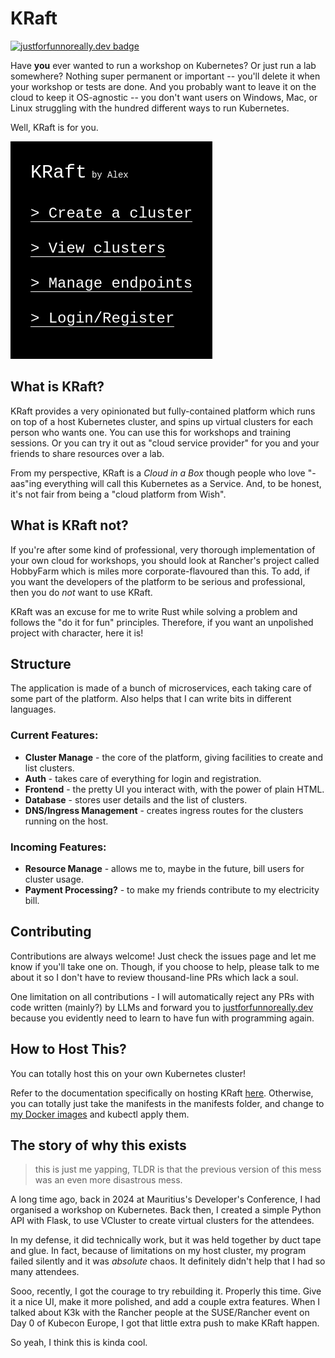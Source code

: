 # KRaft
[![justforfunnoreally.dev badge](https://img.shields.io/badge/justforfunnoreally-dev-9ff)](https://justforfunnoreally.dev)

Have **you** ever wanted to run a workshop on Kubernetes? Or just run a lab somewhere? Nothing super permanent or important -- you'll delete it when your workshop or tests are done. And you probably want to leave it on the cloud to keep it OS-agnostic -- you don't want users on Windows, Mac, or Linux struggling with the hundred different ways to run Kubernetes.

Well, KRaft is for you.

![Image showing homepage of Kraft, with white text black background with options create cluster, view clusters, manage endpoint, and register/login](./!Docs/homepage.png)

## What is KRaft?
KRaft provides a very opinionated but fully-contained platform which runs on top of a host Kubernetes cluster, and spins up virtual clusters for each person who wants one. You can use this for workshops and training sessions. Or you can try it out as "cloud service provider" for you and your friends to share resources over a lab.

From my perspective, KRaft is a *Cloud in a Box* though people who love "-aas"ing everything will call this Kubernetes as a Service. And, to be honest, it's not fair from being a "cloud platform from Wish".

## What is KRaft not?
If you're after some kind of professional, very thorough implementation of your own cloud for workshops, you should look at Rancher's project called HobbyFarm which is miles more corporate-flavoured than this. To add, if you want the developers of the platform to be serious and professional, then you do *not* want to use KRaft.

KRaft was an excuse for me to write Rust while solving a problem and follows the "do it for fun" principles. Therefore, if you want an unpolished project with character, here it is!

## Structure
The application is made of a bunch of microservices, each taking care of some part of the platform. Also helps that I can write bits in different languages.

### Current Features:
- **Cluster Manage** - the core of the platform, giving facilities to create and list clusters.
- **Auth** - takes care of everything for login and registration.
- **Frontend** - the pretty UI you interact with, with the power of plain HTML.
- **Database** - stores user details and the list of clusters.
- **DNS/Ingress Management** - creates ingress routes for the clusters running on the host.

### Incoming Features:
- **Resource Manage** - allows me to, maybe in the future, bill users for cluster usage.
- **Payment Processing?** - to make my friends contribute to my electricity bill.

## Contributing
Contributions are always welcome!
Just check the issues page and let me know if you'll take one on. Though, if you choose to help, please talk to me about it so I don't have to review thousand-line PRs which lack a soul.

One limitation on all contributions - I will automatically reject any PRs with code written (mainly?) by LLMs and forward you to [justforfunnoreally.dev](https://justforfunnoreally.dev/) because you evidently need to learn to have fun with programming again.

## How to Host This?
You can totally host this on your own Kubernetes cluster!

Refer to the documentation specifically on hosting KRaft [here](./!Docs/HowToHost.md).
Otherwise, you can totally just take the manifests in the manifests folder, and change to [my Docker images](https://hub.docker.com/repositories/xelab04) and kubectl apply them.

## The story of why this exists
> this is just me yapping, TLDR is that the previous version of this mess was an even more disastrous mess.

A long time ago, back in 2024 at Mauritius's Developer's Conference, I had organised a workshop on Kubernetes. Back then, I created a simple Python API with Flask, to use VCluster to create virtual clusters for the attendees.

In my defense, it did technically work, but it was held together by duct tape and glue. In fact, because of limitations on my host cluster, my program failed silently and it was *absolute* chaos. It definitely didn't help that I had so many attendees.

Sooo, recently, I got the courage to try rebuilding it. Properly this time. Give it a nice UI, make it more polished, and add a couple extra features. When I talked about K3k with the Rancher people at the SUSE/Rancher event on Day 0 of Kubecon Europe, I got that little extra push to make KRaft happen.

So yeah, I think this is kinda cool.
